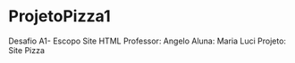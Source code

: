 # ProjetoPizza1

Desafio A1- Escopo Site HTML
Professor: Angelo
Aluna: Maria Luci 
Projeto: Site Pizza

